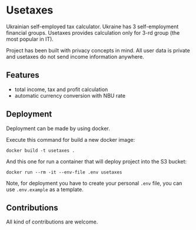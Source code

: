 # Usetaxes

Ukrainian self-employed tax calculator.
Ukraine has 3 self-employment financial groups.
Usetaxes provides calculation only for 3-rd group (the most popular in IT).

Project has been built with privacy concepts in mind.
All user data is private and usetaxes do not send income information anywhere.

## Features

- total income, tax and profit calculation
- automatic currency conversion with NBU rate

## Deployment

Deployment can be made by using docker.

Execute this command for build a new docker image:

`docker build -t usetaxes .`

And this one for run a container that will deploy project into the S3 bucket:

`docker run --rm -it --env-file .env usetaxes`

Note, for deployment you have to create your personal `.env` file, you can use `.env.example` as a template.

## Contributions

All kind of contributions are welcome.

